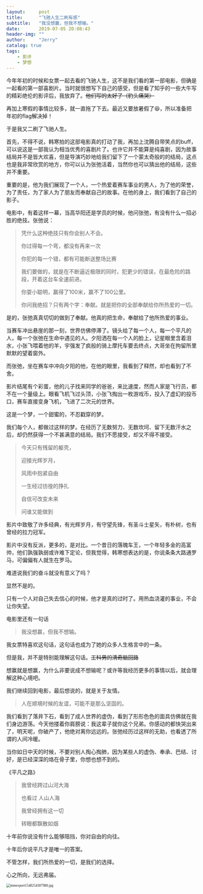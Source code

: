 ```yaml
---
layout:     post
title:      "飞驰人生二刷有感"
subtitle:   "我没想赢，但我不想输。"
date:       2019-07-05 20:08:43
header-img: ""
author:     "Jerry"
catalog: true
tags:
    - 影评
    - 梦想
---
```



今年年初的时候和女票一起去看的飞驰人生，这不是我们看的第一部电影，但确是一起看的第一部喜剧片。当时就很想写下自己的感受，但是看了知乎的一些大牛写的精彩绝伦的影评后，我放弃了。~~他们写的太好了（豹头痛哭）~~

再加上寒假的事情比较多，就一直拖了下去。最近又要放暑假了:laughing:，所以准备把年初的flag解决掉！

于是我又二刷了飞驰人生。

首先，不得不说，韩寒拍的这部电影真的打动了我，再加上沈腾自带笑点的buff，可以说这是一部我认为相当优秀的喜剧片了。也许它并不能算是纯喜剧，因为故事结局并不是皆大欢喜，但是导演巧妙地给我们留下了一个蒙太奇般的的结局，这点也是我非常欣赏的地方，你可以认为张弛活着，当然你也可以猜出他的结局，这些并不重要。

重要的是，他为我们展现了一个人，一个热爱着赛车事业的男人，为了他的荣誉，为了责任，为了家人为了朋友而奉献自己的故事。在他的身上，我们看到了自己的影子。

电影中，有着这样一幕，当高华阳还是学员的时候，他问张弛，有没有什么一招必胜的绝技。张弛说：
>凭什么这种绝技只有你会别人不会。
>
>你过得每一个弯，都没有再来一次
>
>你犯的每一个错，都有可能断送整场比赛
>
>我们要做的，就是在不断逼近极限的同时，犯更少的错误，在最危险的路段，开着这台车全速前进。
>
>你耍小聪明，赢得了100米，赢不了100公里。
>
>你问我绝招？只有两个字：奉献。就是把你的全部奉献给你所热爱的一切。

是的，张弛真真切切的做到了奉献。他真的把生命，奉献给了他所热爱的事业。

当赛车冲出悬崖的那一刻，世界仿佛停滞了。镜头给了每一个人，每一个平凡的人，每一个张弛在生命中遇见的人。夕阳洒在每一个人的脸上，记星眼里含着泪水，小张飞喂着他的羊，宇强发了疯般的骑上摩托车要去终点，大哥坐在拘留所里默默的望着窗外。

而张弛，坐在赛车中冲向夕阳的他，在他的眼里，我看到了释然，却也看到了不舍。

影片结尾有个彩蛋，他的儿子找来同学的爸爸，来比速度，然而人家是飞行员，都不在一个量级上。眼看飞机飞过头顶，小张飞掏出一枚游戏币，投入了虚幻的投币口，赛车直接变身飞机，飞进了二次元的世界。

这是一个梦，一个甜蜜的，不忍戳穿的梦。

我们每个人，都做过这样的梦。在经历了无数努力、无数坎坷、留下无数汗水之后，却仍然获得一个不甚满意的结局。我们不愿接受，却又不得不接受。

> 今天只有残留的躯壳，
>
> 迎接光辉岁月，
>
> 风雨中抱紧自由
>
> 一生经过彷徨的挣扎
>
> 自信可改变未来
>
> 问谁又能做到

影片中致敬了许多经典，有光辉岁月，有守望先锋，有圣斗士星矢，有朴树，也有曾经的拉力冠军。

影片中没有反派，更多的，是对比。一个昔日的落魄车王，一个年轻多金的高富帅，他们孰强孰弱或许难下定论，但我觉得，韩寒想表达的是，你说条条大路通罗马，可偏偏有人就生在罗马。

难道说我们的奋斗就没有意义了吗？

显然不是的。

只有一个人对自己失去信心的时候，他才是真的过时了。用热血浇灌的事业，不会让你失望。

电影里还有一句话

>我没想赢，但我不想输。

我女票特喜欢这句话，这句话也成为了她的众多人生格言中的一条。

但是我，并不是特别能理解这句话。~~工科男的清奇脑回路~~

想赢就是想赢，为什么非要说成不想输呢？或许等我经历更多的事情以后，就会理解这种心境吧。

我们继续回到电影，最后想说的，就是关于友情。

>人在顺境时候的友谊，可能不是那么坚固的。

我们看到了落井下石，看到了成人世界的虚伪，看到了形形色色的面具仿佛就在我们身边游荡。今天他搂着你肩膀说：我这辈子就你这个兄弟。你感动的都快哭出来了，明天呢，你破产了，他绝对离你远远的。张弛经历过这样的无助，也看透了所谓的人间冷暖。

当你如日中天的时候，不要对别人掏心掏肺，因为某些人的虚伪、奉承、巴结、讨好，是已经深深的烙在骨子里，你想也想不到的。

<font face= "楷体">《平凡之路》</font>
><font face= "楷体">我曾经跨过山河大海
>
><font face= "楷体">也看过 人山人海
>
><font face= "楷体">我曾经拥有这一切
>
><font face= "楷体">转眼都飘散如烟</font>

十年前你说没有什么能够阻挡，你对自由的向往。

十年后你说平凡才是唯一的答案。

不管怎样，我们所热爱的一切，是我们的选择。

心之所向，无远弗届。

<img src="http://ww1.sinaimg.cn/mw690/006y7E7Sly1g7gjscj4wfj30ch0jeq31.jpg" alt="mmexport1548254387988.jpg" style="zoom:67%;" />